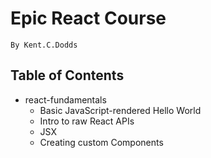 # Epic React Course

    By Kent.C.Dodds

## Table of Contents

-   react-fundamentals
    -   Basic JavaScript-rendered Hello World
    -   Intro to raw React APIs
    -   JSX
    -   Creating custom Components
